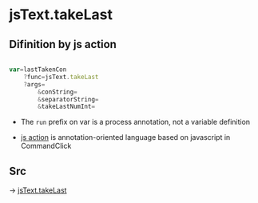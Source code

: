 # jsText.takeLast

## Difinition by js action

```js.js

var=lastTakenCon
	?func=jsText.takeLast
	?args=
		&conString=
		&separatorString=
		&takeLastNumInt=
```

- The `run` prefix on var is a process annotation, not a variable definition

- [js action](#) is annotation-oriented language based on javascript in CommandClick

## Src

-> [jsText.takeLast](https://github.com/puutaro/CommandClick/blob/master/app/src/main/java/com/puutaro/commandclick/fragment_lib/terminal_fragment/js_interface/text/JsText.kt#L61)


